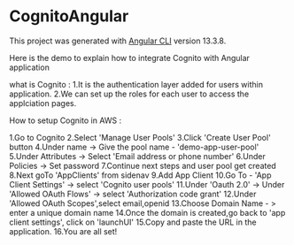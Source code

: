 # CognitoAngular

This project was generated with [Angular CLI](https://github.com/angular/angular-cli) version 13.3.8.

Here is the demo to explain how to integrate Cognito with Angular application

what is Cognito : 
1.It is the authentication layer added  for users within  application.
2.We can set up the roles for each user to access the applciation pages.

How to setup Cognito in AWS :

1.Go to Cognito
2.Select 'Manage User Pools'
3.Click 'Create User Pool' button
4.Under name -> Give the pool name - 'demo-app-user-pool'
5.Under Attributes -> Select 'Email address or phone number' 
6.Under Policies -> Set password
7.Continue next steps and user pool get created
8.Next goTo 'AppClients' from sidenav
9.Add App Client
10.Go To - 'App Client Settings'  -> select 'Cognito user pools'
11.Under 'Oauth 2.0' -> Under 'Allowed OAuth Flows' -> select 'Authorization code grant'
12.Under 'Allowed OAuth Scopes',select email,openid
13.Choose Domain Name - > enter a unique domain name 
14.Once the domain is created,go back to 'app client settings', click on 'launchUI'
15.Copy and paste the URL in the application.
16.You are all set! 

<!-- HAPPY CODING -->
